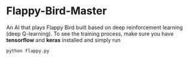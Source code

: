 # Flappy-Bird-Master

An AI that plays Flappy Bird built based on deep reinforcement learning (deep Q-learning).
To see the training process, make sure you have **tensorflow** and **keras** installed and simply run

`python flappy.py`
